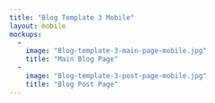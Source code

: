 ```yaml
---
title: "Blog Template 3 Mobile"
layout: mobile
mockups:
  -
    image: "Blog-template-3-main-page-mobile.jpg"
    title: "Main Blog Page"
  -
    image: "Blog-template-3-post-page-mobile.jpg"
    title: "Blog Post Page"
---
```

